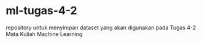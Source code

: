 # ml-tugas-4-2

repository untuk menyimpan dataset yang akan digunakan pada Tugas 4-2 Mata Kuliah Machine Learning
